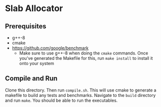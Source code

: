 # Slab Allocator

## Prerequisites
- g++-8
- cmake
- https://github.com/google/benchmark
    - Make sure to use g++-8 when doing the `cmake` commands. Once you've
    generated the Makefile for this, run `make install` to install it onto your
    system

## Compile and Run
Clone this directory. Then run `compile.sh`. This will use cmake to generate
a makefile to build any tests and benchmarks. Navigate to the `build` directory
and run `make`. You should be able to run the executables.
